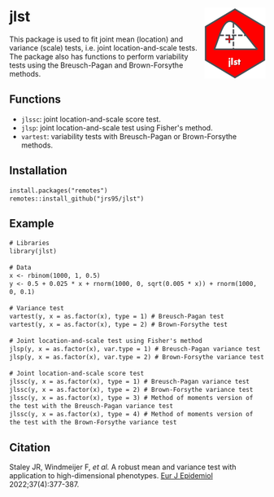 # jlst <img src='man/figures/logo.png' align="right" height="139"/>

This package is used to fit joint mean (location) and variance (scale) tests, i.e. joint location-and-scale tests. The package also has functions to perform variability tests using the Breusch-Pagan and Brown-Forsythe methods.  

## Functions
* `jlssc`: joint location-and-scale score test. 
* `jlsp`: joint location-and-scale test using Fisher's method.  
* `vartest`: variability tests with Breusch-Pagan or Brown-Forsythe methods.  

## Installation
```
install.packages("remotes")
remotes::install_github("jrs95/jlst")
```

## Example
```
# Libraries
library(jlst)

# Data  
x <- rbinom(1000, 1, 0.5)
y <- 0.5 + 0.025 * x + rnorm(1000, 0, sqrt(0.005 * x)) + rnorm(1000, 0, 0.1)

# Variance test  
vartest(y, x = as.factor(x), type = 1) # Breusch-Pagan test
vartest(y, x = as.factor(x), type = 2) # Brown-Forsythe test

# Joint location-and-scale test using Fisher's method
jlsp(y, x = as.factor(x), var.type = 1) # Breusch-Pagan variance test
jlsp(y, x = as.factor(x), var.type = 2) # Brown-Forsythe variance test

# Joint location-and-scale score test   
jlssc(y, x = as.factor(x), type = 1) # Breusch-Pagan variance test
jlssc(y, x = as.factor(x), type = 2) # Brown-Forsythe variance test
jlssc(y, x = as.factor(x), type = 3) # Method of moments version of the test with the Breusch-Pagan variance test
jlssc(y, x = as.factor(x), type = 4) # Method of moments version of the test with the Brown-Forsythe variance test
```

## Citation
Staley JR, Windmeijer F, *et al.* A robust mean and variance test with application to high-dimensional phenotypes. [Eur J Epidemiol](https://pubmed.ncbi.nlm.nih.gov/34651232/) 2022;37(4):377-387.
